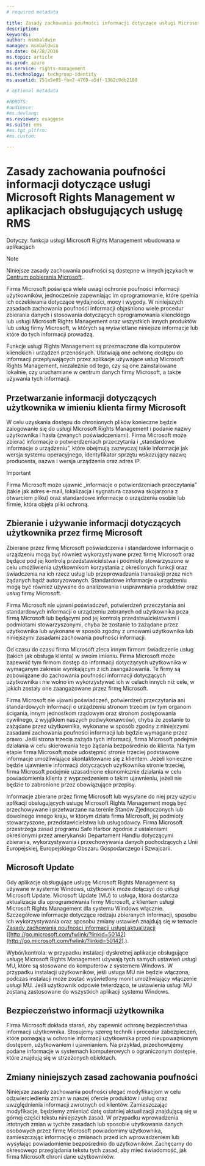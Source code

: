 ```yaml
---
# required metadata

title: Zasady zachowania poufności informacji dotyczące usługi Microsoft Rights Management w aplikacjach obsługujących usługę RMS | Azure RMS
description:
keywords:
author: msmbaldwin
manager: msmbaldwin
ms.date: 04/28/2016
ms.topic: article
ms.prod: azure
ms.service: rights-management
ms.technology: techgroup-identity
ms.assetid: 751e5e05-fbe2-4769-a5df-1362c0db2108

# optional metadata

#ROBOTS:
#audience:
#ms.devlang:
ms.reviewer: esaggese
ms.suite: ems
#ms.tgt_pltfrm:
#ms.custom:

---
```


# Zasady zachowania poufności informacji dotyczące usługi Microsoft Rights Management w aplikacjach obsługujących usługę RMS
Dotyczy: funkcja usługi Microsoft Rights Management wbudowana w aplikacjach

> [!NOTE]
> Niniejsze zasady zachowania poufności są dostępne w innych językach w [Centrum pobierania Microsoft](http://www.microsoft.com/download/details.aspx?id=41668)..

Firma Microsoft poświęca wiele uwagi ochronie poufności informacji użytkowników, jednocześnie zapewniając im oprogramowanie, które spełnia ich oczekiwania dotyczące wydajności, mocy i wygody. W niniejszych zasadach zachowania poufności informacji objaśniono wiele procedur zbierania danych i stosowania dotyczących oprogramowania klienckiego lub usługi Microsoft Rights Management oraz wszystkich innych produktów lub usług firmy Microsoft, w których są wyświetlane niniejsze informacje lub które do tych informacji prowadzą.

Funkcje usługi Rights Management są przeznaczone dla komputerów klienckich i urządzeń przenośnych. Ułatwiają one ochronę dostępu do informacji przepływających przez aplikacje używające usług Microsoft Rights Management, niezależnie od tego, czy są one zainstalowane lokalnie, czy uruchamiane w centrum danych firmy Microsoft, a także używania tych informacji.

## Przetwarzanie informacji dotyczących użytkownika w imieniu klienta firmy Microsoft
W celu uzyskania dostępu do chronionych plików konieczne będzie zalogowanie się do usługi Microsoft Rights Management i podanie nazwy użytkownika i hasła (zwanych poświadczeniami). Firma Microsoft może zbierać informacje o potwierdzeniach przeczytania i „standardowe informacje o urządzeniu”, które obejmują zazwyczaj takie informacje jak wersja systemu operacyjnego, identyfikator sprzętu wskazujący nazwę producenta, nazwa i wersja urządzenia oraz adres IP.

> [!IMPORTANT]
> Firma Microsoft może ujawnić „informacje o potwierdzeniach przeczytania” (takie jak adres e-mail, lokalizacja i sygnatura czasowa skojarzona z otwarciem pliku) oraz standardowe informacje o urządzeniu osobie lub firmie, która objęła pliki ochroną.

## Zbieranie i używanie informacji dotyczących użytkownika przez firmę Microsoft
Zbierane przez firmę Microsoft poświadczenia i standardowe informacje o urządzeniu mogą być również wykorzystywane przez firmę Microsoft oraz będące pod jej kontrolą przedstawicielstwa i podmioty stowarzyszone w celu umożliwienia użytkownikom korzystania z określonych funkcji oraz świadczenia na ich rzecz usług lub przeprowadzania transakcji przez nich żądanych bądź autoryzowanych. Standardowe informacje o urządzeniu mogą być również używane do analizowania i usprawniania produktów oraz usług firmy Microsoft.

Firma Microsoft nie ujawni poświadczeń, potwierdzeń przeczytania ani standardowych informacji o urządzeniu zebranych od użytkownika poza firmą Microsoft lub będącymi pod jej kontrolą przedstawicielstwami i podmiotami stowarzyszonymi, chyba że zostanie to zażądane przez użytkownika lub wykonane w sposób zgodny z umowami użytkownika lub niniejszymi zasadami zachowania poufności informacji.

Od czasu do czasu firma Microsoft zleca innym firmom świadczenie usług (takich jak obsługa klienta) w swoim imieniu. Firma Microsoft może zapewnić tym firmom dostęp do informacji dotyczących użytkownika w wymaganym zakresie wynikającym z ich zaangażowania. Te firmy są zobowiązane do zachowania poufności informacji dotyczących użytkownika i nie wolno im wykorzystywać ich w celach innych niż cele, w jakich zostały one zaangażowane przez firmę Microsoft.

Firma Microsoft nie ujawni poświadczeń, potwierdzeń przeczytania ani standardowych informacji o urządzeniu stronom trzecim (w tym organom ścigania, innym jednostkom rządowym oraz stronom postępowania cywilnego, z wyjątkiem naszych podwykonawców), chyba że zostanie to zażądane przez użytkownika, wykonane w sposób zgodny z niniejszymi zasadami zachowania poufności informacji lub będzie wymagane przez prawo. Jeśli strona trzecia zażąda tych informacji, firma Microsoft podejmie działania w celu skierowania tego żądania bezpośrednio do klienta. Na tym etapie firma Microsoft może udostępnić stronie trzeciej podstawowe informacje umożliwiające skontaktowanie się z klientem. Jeżeli konieczne będzie ujawnienie informacji dotyczących użytkownika stronie trzeciej, firma Microsoft podejmie uzasadnione ekonomicznie działania w celu powiadomienia klienta z wyprzedzeniem o takim ujawnieniu, jeżeli nie będzie to zabronione przez obowiązujące przepisy.

Informacje zbierane przez firmę Microsoft lub wysyłane do niej przy użyciu aplikacji obsługujących usługę Microsoft Rights Management mogą być przechowywane i przetwarzane na terenie Stanów Zjednoczonych lub dowolnego innego kraju, w którym działa firma Microsoft, jej podmioty stowarzyszone, przedstawicielstwa lub usługodawcy. Firma Microsoft przestrzega zasad programu Safe Harbor zgodnie z ustaleniami określonymi przez amerykański Departament Handlu dotyczącymi zbierania, wykorzystywania i przechowywania danych pochodzących z Unii Europejskiej, Europejskiego Obszaru Gospodarczego i Szwajcarii.

## Microsoft Update
Gdy aplikacje obsługujące usługę Microsoft Rights Management są używane w systemie Windows, użytkownik może dołączyć do usługi Microsoft Update. Microsoft Update (MU) to usługa, która dostarcza aktualizacje dla oprogramowania firmy Microsoft, z klientem usługi Microsoft Rights Management dla systemu Windows włącznie. Szczegółowe informacje dotyczące rodzaju zbieranych informacji, sposobu ich wykorzystywania oraz sposobu zmiany ustawień znajdują się w temacie [Zasady zachowania poufności informacji usługi aktualizacji](http://go.microsoft.com/fwlink/?linkid=50142) ([http://go.microsoft.com/fwlink/?linkid=50142](http://go.microsoft.com/fwlink/?linkid=50142).).

Wybór/kontrola: w przypadku instalacji dyskretnej aplikacje obsługujące usługę Microsoft Rights Management używają tych samych ustawień usługi MU, które są stosowane do komputerów z systemem Windows. W przypadku instalacji użytkowników, jeśli usługa MU nie będzie włączona, podczas instalacji może zostać wyświetlony monit umożliwiający włączenie usługi MU. Jeśli użytkownik odpowie twierdząco, te ustawienia usługi MU zostaną zastosowane do wszystkich aplikacji systemu Windows.

## Bezpieczeństwo informacji użytkownika
Firma Microsoft dokłada starań, aby zapewnić ochronę bezpieczeństwa informacji użytkownika. Stosujemy szereg technik i procedur zabezpieczeń, które pomagają w ochronie informacji użytkownika przed nieupoważnionym dostępem, użytkowaniem i ujawnianiem. Na przykład, przechowujemy podane informacje w systemach komputerowych o ograniczonym dostępie, które znajdują się w strzeżonych obiektach.

## Zmiany niniejszych zasad zachowania poufności
Niniejsze zasady zachowania poufności ulegać modyfikacjom w celu odzwierciedlenia zmian w naszej ofercie produktów i usług oraz uwzględnienia informacji zwrotnych od klientów. Zamieszczając modyfikacje, będziemy zmieniać datę ostatniej aktualizacji znajdującą się w górnej części tekstu niniejszych zasad. W przypadku wprowadzenia istotnych zmian w tychże zasadach lub sposobie użytkowania danych osobowych przez firmę Microsoft powiadomimy użytkownika, zamieszczając informację o zmianach przed ich wprowadzeniem lub wysyłając powiadomienie bezpośrednio do użytkowników. Zachęcamy do okresowego przeglądania tekstu tych zasad, aby mieć świadomość, jak firma Microsoft chroni dane użytkowników.



<!--HONumber=May16_HO1-->


